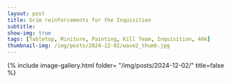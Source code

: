 ```yaml
---
layout: post
title: Grim reinforcements for the Inquisition
subtitle:
show-img: true
tags: [Tabletop, Miniture, Painting, Kill Team, Inquisition, 40k]
thumbnail-img: /img/posts/2024-12-02/wave2_thumb.jpg
---
```


{% include image-gallery.html folder= "/img/posts/2024-12-02/" title=false %}
